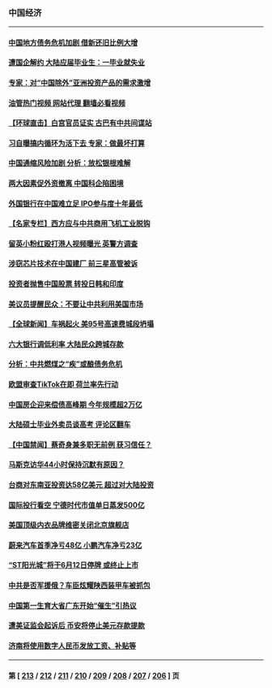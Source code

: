 ### 中国经济
---
#### [中国地方债务危机加剧 借新还旧比例大增](../../pages/ncid283/n14013459.md?06132045) 
#### [遭国企解约 大陆应届毕业生：一毕业就失业](../../pages/ncid283/n14015117.md?06132045) 
#### [专家：对“中国除外”亚洲投资产品的需求激增](../../pages/ncid283/n14015121.md?06132045) 
#### [油管热门视频 网站代理 翻墙必看视频](http://138.2.39.72:81/youtube.html?epic-marker?06132045)
#### [【环球直击】白宫官员证实 古巴有中共间谍站](../../pages/ncid283/n14014796.md?06132045) 
#### [习自曝搞内循环为活下去 专家：做最坏打算](../../pages/ncid283/n14014721.md?06132045) 
#### [中国通缩风险加剧 分析：放松银根难解](../../pages/ncid283/n14014906.md?06132045) 
#### [两大因素促外资撤离 中国科企陷困境](../../pages/ncid283/n14014850.md?06132045) 
#### [外国银行在中国难立足 IPO参与度十年最低](../../pages/ncid283/n14014846.md?06132045) 
#### [【名家专栏】西方应与中共商用飞机工业脱钩](../../pages/ncid283/n14014650.md?06132045) 
#### [留英小粉红殴打港人视频曝光 英警方调查](../../pages/ncid283/n14014733.md?06132045) 
#### [涉窃芯片技术在中国建厂 前三星高管被诉](../../pages/ncid283/n14014724.md?06132045) 
#### [投资者抛售中国股票 转投日韩和印度](../../pages/ncid283/n14014696.md?06132045) 
#### [美议员提醒民众：不要让中共利用美国市场](../../pages/ncid283/n14014578.md?06132045) 
#### [【全球新闻】车祸起火 美95号高速费城段坍塌](../../pages/ncid283/n14014532.md?06132045) 
#### [六大银行调低利率 大陆民众跨城存款](../../pages/ncid283/n14013998.md?06132045) 
#### [分析：中共燃煤之“疾”或酿债务危机](../../pages/ncid283/n14012605.md?06132045) 
#### [欧盟审查TikTok在即 荷兰率先行动](../../pages/ncid283/n14013812.md?06132045) 
#### [中国房企迎来偿债高峰期 今年规模超2万亿](../../pages/ncid283/n14013863.md?06132045) 
#### [大陆硕士毕业外卖员谈高考 评论区翻车](../../pages/ncid283/n14013677.md?06132045) 
#### [【中国禁闻】蔡奇身兼多职无前例 获习信任？](../../pages/ncid283/n14013426.md?06132045) 
#### [马斯克访华44小时保持沉默有原因？](../../pages/ncid283/n14013660.md?06132045) 
#### [台商对东南亚投资达58亿美元 超过对大陆投资](../../pages/ncid283/n14013280.md?06132045) 
#### [国际投行看空 宁德时代市值单日蒸发500亿](../../pages/ncid283/n14013507.md?06132045) 
#### [美国顶级内衣品牌维密关闭北京旗舰店](../../pages/ncid283/n14013443.md?06132045) 
#### [蔚来汽车首季净亏48亿 小鹏汽车净亏23亿](../../pages/ncid283/n14013481.md?06132045) 
#### [“ST阳光城”将于6月12日停牌 或终止上市](../../pages/ncid283/n14013378.md?06132045) 
#### [中共是否军援俄？车臣炫耀陕西装甲车被抓包](../../pages/ncid283/n14013189.md?06132045) 
#### [中国第一生育大省广东开始“催生”引热议](../../pages/ncid283/n14012641.md?06132045) 
#### [遭美证监会起诉后 币安将停止美元存款提款](../../pages/ncid283/n14013219.md?06132045) 
#### [济南将使用数字人民币发放工资、补贴等](../../pages/ncid283/n14013181.md?06132045) 

---
#### 第 [ [213](./213.md?06132045) / [212](./212.md?06132045) / [211](./211.md?06132045) / [210](./210.md?06132045) / [209](./209.md?06132045) / [208](./208.md?06132045) / [207](./207.md?06132045) / [206](./206.md?06132045) ] 页
